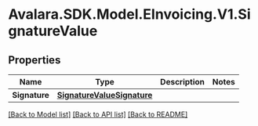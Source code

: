 # Avalara.SDK.Model.EInvoicing.V1.SignatureValue

## Properties

Name | Type | Description | Notes
------------ | ------------- | ------------- | -------------
**Signature** | [**SignatureValueSignature**](SignatureValueSignature.md) |  | 

[[Back to Model list]](../../../README.md#documentation-for-models) [[Back to API list]](../../../README.md#documentation-for-api-endpoints) [[Back to README]](../../../README.md)

